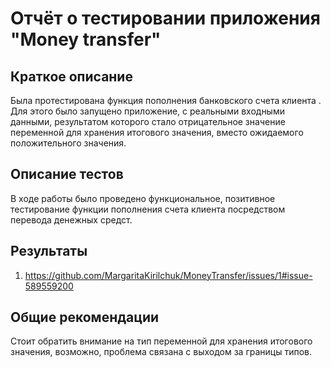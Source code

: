 # Отчёт о тестировании приложения "Money transfer"

## Краткое описание

Была протестирована функция пополнения банковского счета клиента . Для этого было запущено приложение, с реальными входными данными, результатом которого стало отрицательное значение переменной для хранения итогового значения, вместо ожидаемого положительного значения. 

## Описание тестов

В ходе работы было проведено функциональное, позитивное тестирование функции пополнения счета клиента посредством перевода денежных средст. 

## Результаты

1. https://github.com/MargaritaKirilchuk/MoneyTransfer/issues/1#issue-589559200

## Общие рекомендации

Стоит обратить внимание на тип переменной для хранения итогового значения, возможно, проблема связана с выходом за границы типов.
